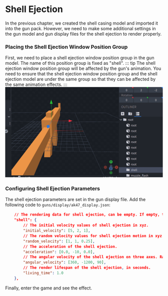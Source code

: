 # Shell Ejection

In the previous chapter, we created the shell casing model and imported it into the gun pack. However, we need to make some additional settings in the gun model and gun display files for the shell ejection to render properly.

### Placing the Shell Ejection Window Position Group

First, we need to place a shell ejection window position group in the gun model. The name of this position group is fixed as "shell".
::: tip
The shell ejection window position group will be affected by the gun's animation. You need to ensure that the shell ejection window position group and the shell ejection model are under the same group so that they can be affected by the same animation effects.
:::
![Shell Pos](./shell_pos.png)

### Configuring Shell Ejection Parameters

The shell ejection parameters are set in the gun display file.
Add the following code to `guns/display/ak47_display.json`:
```json
    // The rendering data for shell ejection, can be empty. If empty, the gun will not eject shells.
    "shell": {
        // The initial velocity values of shell ejection in xyz.
        "initial_velocity": [5, 2, 1],
        // The random velocity values for shell ejection motion in xyz. Scaled randomly from 0 to 1 and added to the initial velocity.
        "random_velocity": [1, 1, 0.25],
        // The acceleration of the shell ejection.
        "acceleration": [0.0, -10, 0.0],
        // The angular velocity of the shell ejection on three axes. Randomly scaled from 0.5 to 1.
        "angular_velocity": [360, -1200, 90],
        // The render lifespan of the shell ejection, in seconds.
        "living_time": 1.0
    },

```
Finally, enter the game and see the effect.

